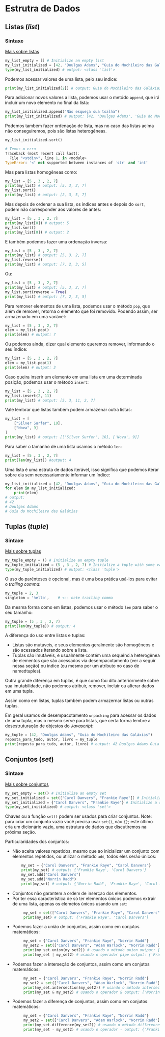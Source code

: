 # Estrutra de Dados

## Listas (_list_)

### Sintaxe

[Mais sobre listas](https://docs.python.org/pt-br/3/tutorial/datastructures.html?highlight=itera#more-on-lists)

```python
my_list_empty = [] # Initialize an empty list
my_list_initialized = [42, "Doulgas Adams", "Guia do Mochileiro das Galáxias"] # Initialize a list with some values
type(my_list_initialized) # output: <class 'list'>
```
Podemos acessar valores de uma lista, pelo seu índice:

```python
print(my_list_initialized[2]) # output: Guia do Mochileiro das Galáxias
```

Para adicionar novos valores a lista, podemos usar o metódo `append`, que irá incluir um novo elemento no final da lista:

```python
my_list_initialized.append("Não esqueça sua toalha")
print(my_list_initialized) # output: [42, 'Doulgas Adams', 'Guia do Mochileiro das Galáxias', 'Não esqueça sua toalha']
```
Podemos também fazer ordenação de lista, mas no caso das listas acima não conseguiremos, pois são listas heterogêneas.

```python
my_list_initialized.sort()

# Temos o erro
Traceback (most recent call last):
  File "<stdin>", line 1, in <module>
TypeError: '<' not supported between instances of 'str' and 'int'
```

Mas para listas homogêneas como:

```python
my_list = [5 , 3 , 2, 7]
print(my_list) # output: [5, 3, 2, 7]
my_list.sort()
print(my_list) # output: [2, 3, 5, 7]
```

Mas depois de ordenar a sua lista, os índices antes e depois do `sort`, podem não corresponder aos valores de antes:

```python
my_list = [5 , 3 , 2, 7]
print(my_list[0]) # output: 5
my_list.sort()
print(my_list[0]) # output: 2
```

E também podemos fazer uma ordenação inversa:

```python
my_list = [5 , 3 , 2, 7]
print(my_list) # output: [5, 3, 2, 7]
my_list.reverse()
print(my_list) # output: [7, 2, 3, 5]
```

Ou:

```python
my_list = [5 , 3 , 2, 7]
print(my_list) # output: [5, 3, 2, 7]
my_list.sort(reverse = True)
print(my_list) # output: [7, 2, 3, 5]
```

Para remover elementos de uma lista, podemos usar o método `pop`, que além de remover, retorna o elemento que foi removido. Podendo assim, ser armazenado em uma variável:

```python
my_list = [5 , 3 , 2, 7]
elem = my_list.pop()
print(elem) # output: 7
```

Ou podemos ainda, dizer qual elemento queremos remover, informando o seu índice:

```python
my_list = [5 , 3 , 2, 7]
elem = my_list.pop(1)
print(elem) # output: 3
```

Caso queira inserir um elemento em uma lista em uma determinada posição, podemos usar o método `insert`:

```python
my_list = [5 , 3 , 2, 7]
my_list.insert(2, 11)
print(my_list) # output: [5, 3, 11, 2, 7]
```

Vale lembrar que listas também podem armazenar outra listas:

```python
my_list = [
    ["Silver Surfer", 10],
    ["Nova", 9]
]
print(my_list) # output: [['Silver Surfer', 10], ['Nova', 9]]
```

Para saber o tamanho de uma lista usamos o método `len`:

```python
my_list = [5 , 3 , 2, 7]
print(len(my_list)) #output: 4
```

Uma lista é uma estruta de dados iterável, isso significa que podemos iterar sobre ela sem necessariamente informar um índice:

```python
my_list_initialized = [42, "Doulgas Adams", "Guia do Mochileiro das Galáxias"]
for elem in my_list_initialized:
    print(elem)
# output:
# 42
# Doulgas Adams
# Guia do Mochileiro das Galáxias
```

## Tuplas (_tuple_)

### Sintaxe

[Mais sobre tuplas](https://docs.python.org/pt-br/3/tutorial/datastructures.html?highlight=itera#tuples-and-sequences)

```python
my_tuple_empty = () # Initialize an empty tuple
my_tuple_initialized = (5 , 3 , 2, 7) # Initialize a tuple with some values
type(my_tuple_initialized) # output: <class 'tuple'>
```
O uso do parênteses é opcional, mas é uma boa prática usá-los para evitar o _trailing comma_:

```python
my_tuple = 2, 3
singleton = 'hello',    # <-- note trailing comma
```
Da mesma forma como em listas, podemos usar o método `len` para saber o seu tamanho:

```python
my_tuple = (5 , 3 , 2, 7)
print(len(my_tuple)) # output: 4
```
A diferença do uso entre listas e tuplas:

* Listas são mutáveis, e seus elementos geralmente são homogêneos e são acessados iterando sobre a lista.
* Tuplas são imutáveis, e usualmente contém uma sequência heterogênea de elementos que são acessados via desempacotamento (ver a seguir nessa seção) ou índice (ou mesmo por um atributo no caso de namedtuples).

Outra grande diferença em tuplas, é que como fou dito anteriormente sobre sua imutabilidade, não podemos atribuir, remover, incluir ou alterar dados em uma tupla.

Assim como em listas, tuplas também podem armazernar listas ou outras tuplas.

Em geral usamos de desempacotamento `unpacking` para acessar os dados de uma tupla, mas o mesmo serve para listas, que certa forma lembre a desestruturação de objestos do _Javascript_:

```python
my_tuple = (42, "Doulgas Adams", "Guia do Mochileiro das Galáxias")
reposta_para_tudo, autor, livro = my_tuple
print(reposta_para_tudo, autor, livro) # output: 42 Doulgas Adams Guia do Mochileiro das Galáxias
```

## Conjuntos (_set_)

### Sintaxe

[Mais sobre conjuntos](https://docs.python.org/pt-br/3/tutorial/datastructures.html?highlight=itera#sets)

```python
my_set_empty = set() # Initialize an empty set
my_set_initialized = set(["Carol Danvers", "Frankie Raye"]) # Initialize a set with some values
my_set_initialized = {"Carol Danvers", "Frankie Raye"} # Initialize a set with some values
type(my_set_initialized) # output: <class 'set'>
```

Chaves ou a função `set()` podem ser usados para criar conjuntos. Note: para criar um conjunto vazio você precisa usar `set()`, não `{}`; este último cria um dicionário vazio, uma estrutura de dados que discutiremos na próxima seção. 

Particularidades dos conjuntos:

 * Não aceita valores repetidos, mesmo que ao inicializar um conjunto com elementos repetidos, ou utilizar o método `add`, todos eles serão únicos:
    ```python
        my_set = {"Carol Danvers", "Frankie Raye", "Carol Danvers"}
        print(my_set) # output: {'Frankie Raye', 'Carol Danvers'}
        my_set.add("Carol Danvers")
        my_set.add("Norrin Radd")
        print(my_set) # output: {'Norrin Radd', 'Frankie Raye', 'Carol Danvers'}
    ``` 
 * Conjuntos não garantem a ordem de inserçao dos elementos.
 * Por ter essa caracteristica de só ter elementos únicos podemos extrair de uma lista, apenas os elemetos únicos usando um `set`:
   ```python
        my_set = set(["Carol Danvers", "Frankie Raye", "Carol Danvers"])
        print(my_set) # output: {'Frankie Raye', 'Carol Danvers'}
    ```
 * Podemos fazer a união de conjuntos, assim como em conjutos matemáticos:
   ```python
        my_set = {"Carol Danvers", "Frankie Raye", "Norrin Radd"}
        my_set2 = set(["Carol Danvers", "Adam Warlock", "Norrin Radd"])
        print(my_set.union(my_set2)) # usando o método union output: {'Frankie Raye', 'Norrin Radd', 'Adam Warlock', 'Carol Danvers'}
        print(my_set | my_set2) # usando o operador pipe output: {'Frankie Raye', 'Norrin Radd', 'Adam Warlock', 'Carol Danvers'}
    ``` 
 * Podemos fazer a interseção de conjuntos, assim como em conjutos matemáticos:
   ```python
        my_set = {"Carol Danvers", "Frankie Raye", "Norrin Radd"}
        my_set2 = set(["Carol Danvers", "Adam Warlock", "Norrin Radd"])
        print(my_set.intersection(my_set2)) # usando o método intersection output: {'Norrin Radd', 'Carol Danvers'}
        print(my_set & my_set2) # usando o operador & output: {'Norrin Radd', 'Carol Danvers'}
    ```
 * Podemos fazer a diferença de conjuntos, assim como em conjutos matemáticos:
   ```python
        my_set = {"Carol Danvers", "Frankie Raye", "Norrin Radd"}
        my_set2 = set(["Carol Danvers", "Adam Warlock", "Norrin Radd"])
        print(my_set.difference(my_set2)) # usando o método difference output: {'Frankie Raye'}
        print(my_set - my_set2) # usando o operador - output: {'Frankie Raye'}
    ```